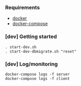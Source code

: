 
### Requirements

- [docker](https://docs.docker.com/engine/installation/)
- [docker-compose](https://docs.docker.com/compose/install/)


### [dev] Getting started

```
. start-dev.sh
. start-dev-dbmigrate.sh "reset"
```


### [dev] Log/monitoring

```
docker-compose logs -f server
docker-compose logs -f client
```
